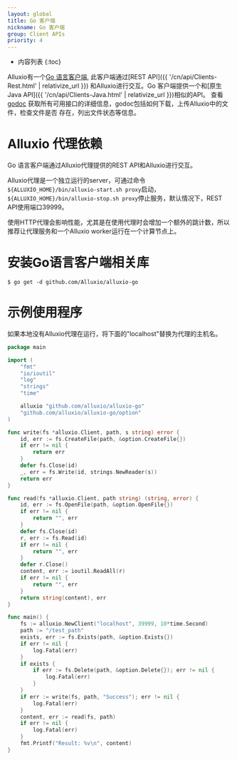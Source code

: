 ```yaml
---
layout: global
title: Go 客户端
nickname: Go 客户端
group: Client APIs
priority: 4
---
```


* 内容列表
{:toc}

Alluxio有一个[Go 语言客户端](https://github.com/Alluxio/alluxio-go), 此客户端通过[REST API]({{ '/cn/api/Clients-Rest.html' | relativize_url }})
和Alluxio进行交互。Go 客户端提供一个和[原生 Java API]({{ '/cn/api/Clients-Java.html' | relativize_url }})相似的API。
查看[godoc](http://godoc.org/github.com/Alluxio/alluxio-go)
获取所有可用接口的详细信息，godoc包括如何下载，上传Alluxio中的文件，检查文件是否
存在，列出文件状态等信息。

# Alluxio 代理依赖

Go 语言客户端通过Alluxio代理提供的REST API和Alluxio进行交互。

Alluxio代理是一个独立运行的server，可通过命令`${ALLUXIO_HOME}/bin/alluxio-start.sh proxy`启动，
`${ALLUXIO_HOME}/bin/alluxio-stop.sh proxy`停止服务，默认情况下，REST API使用端口39999。

使用HTTP代理会影响性能，尤其是在使用代理时会增加一个额外的跳计数，所以推荐让代理服务和一个Alluxio worker运行在一个计算节点上。

# 安装Go语言客户端相关库
```console
$ go get -d github.com/Alluxio/alluxio-go
```

# 示例使用程序

如果本地没有Alluxio代理在运行，将下面的"localhost"替换为代理的主机名。

```go
package main

import (
	"fmt"
	"io/ioutil"
	"log"
	"strings"
	"time"

	alluxio "github.com/alluxio/alluxio-go"
	"github.com/alluxio/alluxio-go/option"
)

func write(fs *alluxio.Client, path, s string) error {
	id, err := fs.CreateFile(path, &option.CreateFile{})
	if err != nil {
		return err
	}
	defer fs.Close(id)
	_, err = fs.Write(id, strings.NewReader(s))
	return err
}

func read(fs *alluxio.Client, path string) (string, error) {
	id, err := fs.OpenFile(path, &option.OpenFile{})
	if err != nil {
		return "", err
	}
	defer fs.Close(id)
	r, err := fs.Read(id)
	if err != nil {
		return "", err
	}
	defer r.Close()
	content, err := ioutil.ReadAll(r)
	if err != nil {
		return "", err
	}
	return string(content), err
}

func main() {
	fs := alluxio.NewClient("localhost", 39999, 10*time.Second)
	path := "/test_path"
	exists, err := fs.Exists(path, &option.Exists{})
	if err != nil {
		log.Fatal(err)
	}
	if exists {
		if err := fs.Delete(path, &option.Delete{}); err != nil {
			log.Fatal(err)
		}
	}
	if err := write(fs, path, "Success"); err != nil {
		log.Fatal(err)
	}
	content, err := read(fs, path)
	if err != nil {
		log.Fatal(err)
	}
	fmt.Printf("Result: %v\n", content)
}
```
